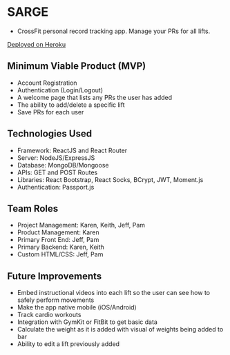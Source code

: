 # SARGE
* CrossFit personal record tracking app.  Manage your PRs for all lifts.

[Deployed on Heroku](https://guarded-oasis-99226.herokuapp.com/)

## Minimum Viable Product (MVP) 
* Account Registration
* Authentication (Login/Logout)
* A welcome page that lists any PRs the user has added
* The ability to add/delete a specific lift 
* Save PRs for each user 

## Technologies Used
* Framework: ReactJS and React Router 
* Server: NodeJS/ExpressJS 
* Database: MongoDB/Mongoose
* APIs: GET and POST Routes
* Libraries: React Bootstrap, React Socks, BCrypt, JWT, Moment.js
* Authentication: Passport.js

## Team Roles
* Project Management: Karen, Keith, Jeff, Pam 
* Product Management: Karen 
* Primary Front End: Jeff, Pam
* Primary Backend: Karen, Keith 
* Custom HTML/CSS: Jeff, Pam 

## Future Improvements
* Embed instructional videos into each lift so the user can see how to safely perform movements 
* Make the app native mobile (iOS/Android) 
* Track cardio workouts 
* Integration with GymKit or FitBit to get basic data
* Calculate the weight as it is added with visual of weights being added to bar
* Ability to edit a lift previously added






